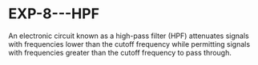 # EXP-8---HPF

An electronic circuit known as a high-pass filter (HPF) attenuates signals with frequencies lower than the cutoff frequency while permitting signals with frequencies greater than the cutoff frequency to pass through.
